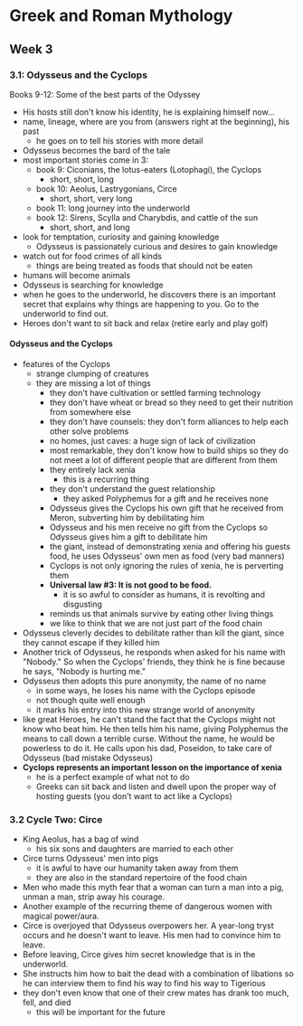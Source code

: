 # Greek and Roman Mythology

## Week 3

### 3.1: Odysseus and the Cyclops

Books 9-12: Some of the best parts of the Odyssey

- His hosts still don't know his identity, he is explaining himself now...
- name, lineage, where are you from (answers right at the beginning), his past
  - he goes on to tell his stories with more detail
- Odysseus becomes the bard of the tale
- most important stories come in 3:
  - book 9: Ciconians, the lotus-eaters (Lotophagi), the Cyclops
    - short, short, long
  - book 10: Aeolus, Lastrygonians, Circe
    - short, short, very long
  - book 11: long journey into the underworld
  - book 12: Sirens, Scylla and Charybdis, and cattle of the sun
    - short, short, and long
- look for temptation, curiosity and gaining knowledge
  - Odysseus is passionately curious and desires to gain knowledge
- watch out for food crimes of all kinds
  - things are being treated as foods that should not be eaten
- humans will become animals
- Odysseus is searching for knowledge
- when he goes to the underworld, he discovers there is an important secret that explains why things are happening to you. Go to the underworld to find out.
- Heroes don't want to sit back and relax (retire early and play golf)

#### Odysseus and the Cyclops

- features of the Cyclops
  - strange clumping of creatures
  - they are missing a lot of things
    - they don't have cultivation or settled farming technology
    - they don't have wheat or bread so they need to get their nutrition from somewhere else
    - they don't have counsels: they don't form alliances to help each other solve problems
    - no homes, just caves: a huge sign of lack of civilization
    - most remarkable, they don't know how to build ships so they do not meet a lot of different people that are different from them
    - they entirely lack xenia
      - this is a recurring thing
    - they don't understand the guest relationship
      - they asked Polyphemus for a gift and he receives none
    - Odysseus gives the Cyclops his own gift that he received from Meron, subverting him by debilitating him
    - Odysseus and his men receive no gift from the Cyclops so Odysseus gives him a gift to debilitate him
    - the giant, instead of demonstrating xenia and offering his guests food, he uses Odysseus' own men as food (very bad manners)
    - Cyclops is not only ignoring the rules of xenia, he is perverting them
    - **Universal law #3: It is not good to be food.**
      - it is so awful to consider as humans, it is revolting and disgusting
    - reminds us that animals survive by eating other living things
    - we like to think that we are not just part of the food chain
- Odysseus cleverly decides to debilitate rather than kill the giant, since they cannot escape if they killed him
- Another trick of Odysseus, he responds when asked for his name with "Nobody." So when the Cyclops' friends, they think he is fine because he says, "Nobody is hurting me."
- Odysseus then adopts this pure anonymity, the name of no name
  - in some ways, he loses his name with the Cyclops episode
  - not though quite well enough
  - it marks his entry into this new strange world of anonymity
- like great Heroes, he can't stand the fact that the Cyclops might not know who beat him. He then tells him his name, giving Polyphemus the means to call down a terrible curse. Without the name, he would be powerless to do it. He calls upon his dad, Poseidon, to take care of Odysseus (bad mistake Odysseus)
- **Cyclops represents an important lesson on the importance of xenia**
  - he is a perfect example of what not to do
  - Greeks can sit back and listen and dwell upon the proper way of hosting guests (you don't want to act like a Cyclops)

### 3.2 Cycle Two: Circe

- King Aeolus, has a bag of wind
  - his six sons and daughters are married to each other
- Circe turns Odysseus' men into pigs
  - it is awful to have our humanity taken away from them
  - they are also in the standard repertoire of the food chain
- Men who made this myth fear that a woman can turn a man into a pig, unman a man, strip away his courage.
- Another example of the recurring theme of dangerous women with magical power/aura.
- Circe is overjoyed that Odysseus overpowers her. A year-long tryst occurs and he doesn't want to leave. His men had to convince him to leave.
- Before leaving, Circe gives him secret knowledge that is in the underworld.
- She instructs him how to bait the dead with a combination of libations so he can interview them to find his way to find his way to Tigerious
- they don't even know that one of their crew mates has drank too much, fell, and died
  - this will be important for the future

